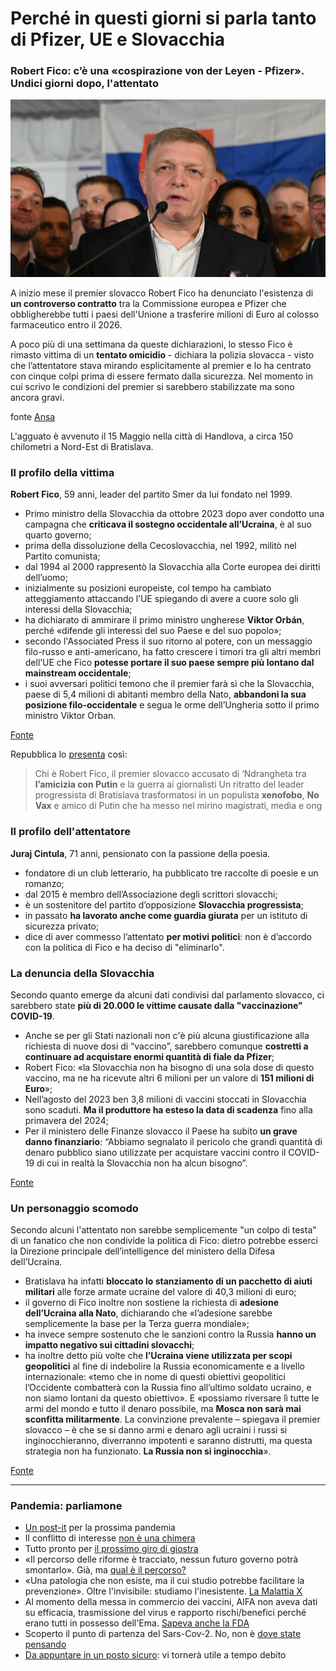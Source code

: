 # Perché in questi giorni si parla tanto di Pfizer, UE e Slovacchia

### Robert Fico: c’è una «cospirazione von der Leyen - Pfizer». Undici giorni dopo, l'attentato

![il premier slovacco Robert Fico](/img/ue-pfizer-slovacchia.jpeg)

A inizio mese il premier slovacco Robert Fico ha denunciato l'esistenza di **un controverso contratto** tra la Commissione europea e Pfizer che obbligherebbe tutti i paesi dell'Unione a trasferire milioni di Euro al colosso farmaceutico entro il 2026.

A poco più di una settimana da queste dichiarazioni, lo stesso Fico è rimasto vittima di un **tentato omicidio** - dichiara la polizia slovacca - visto che l’attentatore stava mirando esplicitamente al premier e lo ha centrato con cinque colpi prima di essere fermato dalla sicurezza. Nel momento in cui scrivo le condizioni del premier si sarebbero stabilizzate ma sono ancora gravi.

fonte [Ansa](https://www.ansa.it/sito/notizie/mondo/2024/05/16/fico-ancora-grave-ma-le-sue-condizioni-si-sono-stabilizzate_c69a104c-6a35-4785-8a8f-bf7917052bf7.html)

L'agguato è avvenuto il 15 Maggio nella città di Handlova, a circa 150 chilometri a Nord-Est di Bratislava.

### Il profilo della vittima

**Robert Fico**, 59 anni, leader del partito Smer da lui fondato nel 1999.

- Primo ministro della Slovacchia da ottobre 2023 dopo aver condotto una campagna che **criticava il sostegno occidentale all’Ucraina**, è al suo quarto governo;
- prima della dissoluzione della Cecoslovacchia, nel 1992, militò nel Partito comunista;
- dal 1994 al 2000 rappresentò la Slovacchia alla Corte europea dei diritti dell’uomo;
- inizialmente su posizioni europeiste, col tempo ha cambiato atteggiamento attaccando l’UE spiegando di avere a cuore solo gli interessi della Slovacchia;
- ha dichiarato di ammirare il primo ministro ungherese **Viktor Orbán**, perché «difende gli interessi del suo Paese e del suo popolo»;
- secondo l'Associated Press il suo ritorno al potere, con un messaggio filo-russo e anti-americano, ha fatto crescere i timori tra gli altri membri dell’UE che Fico **potesse portare il suo paese sempre più lontano dal mainstream occidentale**;
- i suoi avversari politici temono che il premier farà sì che la Slovacchia, paese di 5,4 milioni di abitanti membro della Nato, **abbandoni la sua posizione filo-occidentale** e segua le orme dell’Ungheria sotto il primo ministro Viktor Orban.

[Fonte](https://rg.ru/2024/05/15/streliavshij-v-fico-rasskazal-o-svoem-motive-pokusheniia.html)

Repubblica lo [presenta](https://www.repubblica.it/esteri/2024/05/15/news/fico_premier_slovacchia_origini_italiane_chi_e-422970408/) così:

> Chi è Robert Fico, il premier slovacco accusato di ‘Ndrangheta tra **l’amicizia con Putin** e la guerra ai giornalisti
> Un ritratto del leader progressista di Bratislava trasformatosi in un populista **xenofobo**, **No Vax** e amico di Putin che ha messo nel mirino magistrati, media e ong

### Il profilo dell'attentatore

**Juraj Cintula**, 71 anni, pensionato con la passione della poesia.

- fondatore di un club letterario, ha pubblicato tre raccolte di poesie e un romanzo;
- dal 2015 è membro dell’Associazione degli scrittori slovacchi;
- è un sostenitore del partito d’opposizione **Slovacchia progressista**;
- in passato **ha lavorato anche come guardia giurata** per un istituto di sicurezza privato;
-  dice di aver commesso l’attentato **per motivi politici**: non è d’accordo con la politica di Fico e ha deciso di "eliminarlo".

### La denuncia della Slovacchia

Secondo quanto emerge da alcuni dati condivisi dal parlamento slovacco, ci sarebbero state **più di 20.000 le vittime causate dalla "vaccinazione" COVID-19**.

- Anche se per gli Stati nazionali non c'è più alcuna giustificazione alla richiesta di nuove dosi di “vaccino”, sarebbero comunque **costretti a continuare ad acquistare enormi quantità di fiale da Pfizer**;
- Robert Fico: «la Slovacchia non ha bisogno di una sola dose di questo vaccino, ma ne ha ricevute altri 6 milioni per un valore di **151 milioni di Euro**»;
- Nell’agosto del 2023 ben 3,8 milioni di vaccini stoccati in Slovacchia sono scaduti. **Ma il produttore ha esteso la data di scadenza** fino alla primavera del 2024;
- Per il ministero delle Finanze slovacco il Paese ha subito **un grave danno finanziario**: “Abbiamo segnalato il pericolo che grandi quantità di denaro pubblico siano utilizzate per acquistare vaccini contro il COVID-19 di cui in realtà la Slovacchia non ha alcun bisogno”.

[Fonte](https://www.medias-presse.info/le-premier-ministre-slovaque-evoque-la-conspiration-von-der-leyen-pfizer/189700/)

### Un personaggio scomodo

Secondo alcuni l'attentato non sarebbe semplicemente "un colpo di testa" di un fanatico che non condivide la politica di Fico: dietro potrebbe esserci la Direzione principale dell’intelligence del ministero della Difesa dell’Ucraina.

- Bratislava ha infatti **bloccato lo stanziamento di un pacchetto di aiuti militari** alle forze armate ucraine del valore di 40,3 milioni di euro;
- il governo di Fico inoltre non sostiene la richiesta di **adesione dell’Ucraina alla Nato**, dichiarando che «l’adesione sarebbe semplicemente la base per la Terza guerra mondiale»;
- ha invece sempre sostenuto che le sanzioni contro la Russia **hanno un impatto negativo sui cittadini slovacchi**;
- ha inoltre detto più volte che **l’Ucraina viene utilizzata per scopi geopolitici** al fine di indebolire la Russia economicamente e a livello internazionale: «temo che in nome di questi obiettivi geopolitici l’Occidente combatterà con la Russia fino all’ultimo soldato ucraino, e non siamo lontani da questo obiettivo». E «possiamo riversare lì tutte le armi del mondo e tutto il denaro possibile, ma **Mosca non sarà mai sconfitta militarmente**. La convinzione prevalente – spiegava il premier slovacco – è che se si danno armi e denaro agli ucraini i russi si inginocchieranno, diverranno impotenti e saranno distrutti, ma questa strategia non ha funzionato. **La Russia non si inginocchia**».

[Fonte](https://novorosinform.org/)

---
### Pandemia: parliamone
- [Un post-it](/articles/2024-06-05-post-it-prossima-pandemia.html) per la prossima pandemia
- Il conflitto di interesse [non è una chimera](/articles/2024-04-18-conflitto-di-interesse.html)
- Tutto pronto per [il prossimo giro di giostra](/articles/2024-03-08-tutto-pronto-per-il-prossimo-giro-di-giostra.html)
- «Il percorso delle riforme è tracciato, nessun futuro governo potrà smontarlo». Già, ma [qual è il percorso?](/articles/2024-02-27-sveglia-occidente.html)
- «Una patologia che non esiste, ma il cui studio potrebbe facilitare la prevenzione». Oltre l'invisibile: studiamo l'inesistente. [La Malattia X](/articles/2024-01-19-malattia-x.html)
- Al momento della messa in commercio dei vaccini, AIFA non aveva dati su efficacia, trasmissione del virus e rapporto rischi/benefici perché erano tutti in possesso dell'Ema. [Sapeva anche la FDA](/articles/2023-12-15-fda-slide-vaccini.html)
- Scoperto il punto di partenza del Sars-Cov-2. No, non è [dove state pensando](/articles/2023-02-28-dove-nasce-il-covid.html)
- [Da appuntare in un posto sicuro](/articles/2022-12-14-covid-atto-secondo.html): vi tornerà utile a tempo debito
